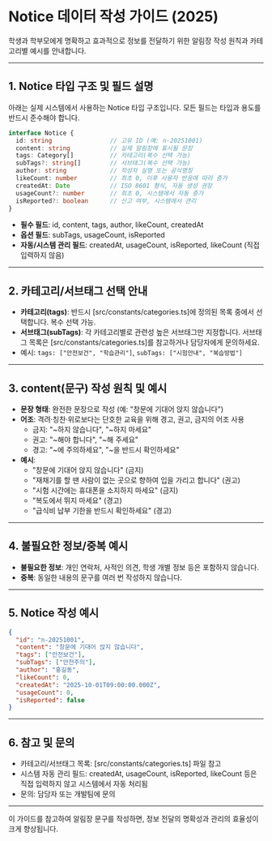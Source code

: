 # Notice 데이터 작성 가이드 (2025)

학생과 학부모에게 명확하고 효과적으로 정보를 전달하기 위한 알림장 작성 원칙과 카테고리별 예시를 안내합니다.

---

## 1. Notice 타입 구조 및 필드 설명

아래는 실제 시스템에서 사용하는 Notice 타입 구조입니다. 모든 필드는 타입과 용도를 반드시 준수해야 합니다.

```ts
interface Notice {
  id: string                // 고유 ID (예: n-20251001)
  content: string           // 실제 알림장에 표시될 문장
  tags: Category[]          // 카테고리(복수 선택 가능)
  subTags?: string[]        // 서브태그(복수 선택 가능)
  author: string            // 작성자 실명 또는 공식명칭
  likeCount: number         // 최초 0, 이후 사용자 반응에 따라 증가
  createdAt: Date           // ISO 8601 형식, 자동 생성 권장
  usageCount?: number       // 최초 0, 시스템에서 자동 증가
  isReported?: boolean      // 신고 여부, 시스템에서 관리
}
```

- **필수 필드**: id, content, tags, author, likeCount, createdAt
- **옵션 필드**: subTags, usageCount, isReported
- **자동/시스템 관리 필드**: createdAt, usageCount, isReported, likeCount (직접 입력하지 않음)

---

## 2. 카테고리/서브태그 선택 안내

- **카테고리(tags)**: 반드시 [src/constants/categories.ts]에 정의된 목록 중에서 선택합니다. 복수 선택 가능.
- **서브태그(subTags)**: 각 카테고리별로 관련성 높은 서브태그만 지정합니다. 서브태그 목록은 [src/constants/categories.ts]를 참고하거나 담당자에게 문의하세요.
- 예시: `tags: ["안전보건", "학습관리"]`, `subTags: ["시험안내", "복습방법"]`

---

## 3. content(문구) 작성 원칙 및 예시

- **문장 형태**: 완전한 문장으로 작성 (예: "창문에 기대어 앉지 않습니다")
- **어조**: 격려·칭찬·위로보다는 단호한 교육을 위해 경고, 권고, 금지의 어조 사용
  - 금지: "~하지 않습니다", "~하지 마세요"
  - 권고: "~해야 합니다", "~해 주세요"
  - 경고: "~에 주의하세요", "~을 반드시 확인하세요"
- **예시**:
  - "창문에 기대어 앉지 않습니다" (금지)
  - "재채기를 할 땐 사람이 없는 곳으로 향하여 입을 가리고 합니다" (권고)
  - "시험 시간에는 휴대폰을 소지하지 마세요" (금지)
  - "복도에서 뛰지 마세요" (경고)
  - "급식비 납부 기한을 반드시 확인하세요" (경고)

---

## 4. 불필요한 정보/중복 예시

- **불필요한 정보**: 개인 연락처, 사적인 의견, 학생 개별 정보 등은 포함하지 않습니다.
- **중복**: 동일한 내용의 문구를 여러 번 작성하지 않습니다.

---

## 5. Notice 작성 예시

```json
{
  "id": "n-20251001",
  "content": "창문에 기대어 앉지 않습니다",
  "tags": ["안전보건"],
  "subTags": ["안전주의"],
  "author": "홍길동",
  "likeCount": 0,
  "createdAt": "2025-10-01T09:00:00.000Z",
  "usageCount": 0,
  "isReported": false
}
```

---

## 6. 참고 및 문의

- 카테고리/서브태그 목록: [src/constants/categories.ts] 파일 참고
- 시스템 자동 관리 필드: createdAt, usageCount, isReported, likeCount 등은 직접 입력하지 않고 시스템에서 자동 처리됨
- 문의: 담당자 또는 개발팀에 문의

---

이 가이드를 참고하여 알림장 문구를 작성하면, 정보 전달의 명확성과 관리의 효율성이 크게 향상됩니다.
